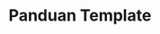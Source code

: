 ---
title: Panduan Template
nav_order: 3
layout: default
has_children: true
permalink: id/templates.html
---
